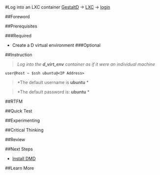 #Log into an LXC container
[GestaltD](../README.md) → [LXC](./README.md) → [login](./login.md)

##Foreword


##Prerequisites

###Required
* Create a D virtual environment
###Optional

##Instruction

>*Log into the **d_virt_env** container as if it were an individual machine*

    user@host ~ $ssh ubuntu@<IP Address>

>*The default username is **ubuntu** *

>*The default password is: **ubuntu** *

##RTFM

##Quick Test

##Experimenting

##Critical Thinking

##Review

##Next Steps
* [Install DMD](/dmd/README.md)

##Learn More
